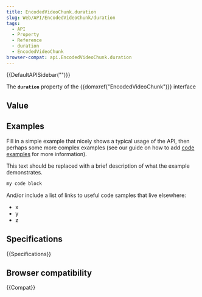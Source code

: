 ```yaml
---
title: EncodedVideoChunk.duration
slug: Web/API/EncodedVideoChunk/duration
tags:
  - API
  - Property
  - Reference
  - duration
  - EncodedVideoChunk
browser-compat: api.EncodedVideoChunk.duration
---
```

{{DefaultAPISidebar("")}}

The **`duration`** property of the {{domxref("EncodedVideoChunk")}} interface 

## Value



## Examples

Fill in a simple example that nicely shows a typical usage of the API, then perhaps some more complex examples (see our guide on how to add [code examples](/en-US/docs/MDN/Contribute/Structures/Code_examples) for more information).

This text should be replaced with a brief description of what the example demonstrates.

```js
my code block
```

And/or include a list of links to useful code samples that live elsewhere:

*   x
*   y
*   z

## Specifications

{{Specifications}}

## Browser compatibility

{{Compat}}


